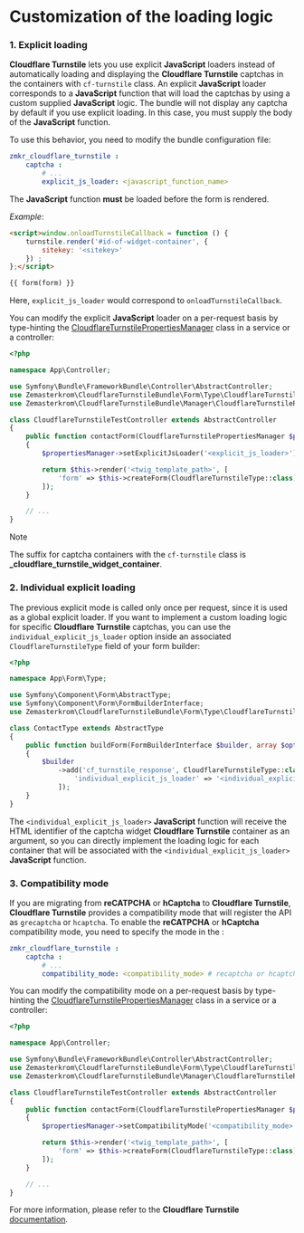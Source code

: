 Customization of the loading logic
==================================

### 1. Explicit loading

**Cloudflare Turnstile** lets you use explicit **JavaScript** loaders instead of automatically loading and displaying the **Cloudflare Turnstile** captchas in the containers with `cf-turnstile` class. An explicit **JavaScript** loader corresponds to a **JavaScript** function that will load the captchas by using a custom supplied **JavaScript** logic. The bundle will not display any captcha by default if you use explicit loading. In this case, you must supply the body of the **JavaScript** function.

To use this behavior, you need to modify the bundle configuration file:

```yaml
zmkr_cloudflare_turnstile :
    captcha :
        # ...
        explicit_js_loader: <javascript_function_name>
```

The **JavaScript** function **must** be loaded before the form is rendered.

*Example*:
```html
<script>window.onloadTurnstileCallback = function () {
    turnstile.render('#id-of-widget-container', {
        sitekey: '<sitekey>'
    }) ;
};</script>

{{ form(form) }}
```

Here, `explicit_js_loader` would correspond to `onloadTurnstileCallback`.

You can modify the explicit **JavaScript** loader on a per-request basis by type-hinting the [CloudflareTurnstilePropertiesManager](../src/Manager/CloudflareTurnstilePropertiesManager.php) class in a service or a controller:

```php
<?php

namespace App\Controller;

use Symfony\Bundle\FrameworkBundle\Controller\AbstractController;
use Zemasterkrom\CloudflareTurnstileBundle\Form\Type\CloudflareTurnstileType;
use Zemasterkrom\CloudflareTurnstileBundle\Manager\CloudflareTurnstilePropertiesManager;

class CloudflareTurnstileTestController extends AbstractController
{
    public function contactForm(CloudflareTurnstilePropertiesManager $propertiesManager)
    {
        $propertiesManager->setExplicitJsLoader('<explicit_js_loader>');

        return $this->render('<twig_template_path>', [
            'form' => $this->createForm(CloudflareTurnstileType::class)->createView()
        ]);
    }

    // ...
}
```

> [!NOTE]
> The suffix for captcha containers with the `cf-turnstile` class is **_cloudflare_turnstile_widget_container**.

### 2. Individual explicit loading

The previous explicit mode is called only once per request, since it is used as a global explicit loader. If you want to implement a custom loading logic for specific **Cloudflare Turnstile** captchas, you can use the `individual_explicit_js_loader` option inside an associated `CloudflareTurnstileType` field of your form builder:

```php
<?php

namespace App\Form\Type;

use Symfony\Component\Form\AbstractType;
use Symfony\Component\Form\FormBuilderInterface;
use Zemasterkrom\CloudflareTurnstileBundle\Form\Type\CloudflareTurnstileType;

class ContactType extends AbstractType
{
    public function buildForm(FormBuilderInterface $builder, array $options): void
    {
        $builder
            ->add('cf_turnstile_response', CloudflareTurnstileType::class, [
                'individual_explicit_js_loader' => '<individual_explicit_js_loader>'
            ]);
    }
}
```

The `<individual_explicit_js_loader>` **JavaScript** function will receive the HTML identifier of the captcha widget **Cloudflare Turnstile** container as an argument, so you can directly implement the loading logic for each container that will be associated with the `<individual_explicit_js_loader>` **JavaScript** function.

### 3. Compatibility mode

If you are migrating from **reCATPCHA** or **hCaptcha** to **Cloudflare Turnstile**, **Cloudflare Turnstile** provides a compatibility mode that will register the API as `grecaptcha` or `hcaptcha`. To enable the **reCATPCHA** or **hCaptcha** compatibility mode, you need to specify the mode in the :

```yaml
zmkr_cloudflare_turnstile :
    captcha :
        # ...
        compatibility_mode: <compatibility_mode> # recaptcha or hcaptcha
```

You can modify the compatibility mode on a per-request basis by type-hinting the [CloudflareTurnstilePropertiesManager](../src/Manager/CloudflareTurnstilePropertiesManager.php) class in a service or a controller:

```php
<?php

namespace App\Controller;

use Symfony\Bundle\FrameworkBundle\Controller\AbstractController;
use Zemasterkrom\CloudflareTurnstileBundle\Form\Type\CloudflareTurnstileType;
use Zemasterkrom\CloudflareTurnstileBundle\Manager\CloudflareTurnstilePropertiesManager;

class CloudflareTurnstileTestController extends AbstractController
{
    public function contactForm(CloudflareTurnstilePropertiesManager $propertiesManager)
    {
        $propertiesManager->setCompatibilityMode('<compatibility_mode>');

        return $this->render('<twig_template_path>', [
            'form' => $this->createForm(CloudflareTurnstileType::class)->createView()
        ]);
    }

    // ...
}
```

For more information, please refer to the **Cloudflare Turnstile** [documentation](https://developers.cloudflare.com/turnstile/migration/).
